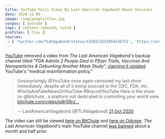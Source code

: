 ```yaml
---
title: YouTube Pulls Video By Last American Vagabond About Vaccines
date: 2020-12-09
image: /img/people/tlav.jpg
corpos: [ youtube ]
tags: [ content-removed, covid ]
profiles: [ tlav ]
sources:
 - [ 'twitter.com/TLAVagabond/status/1336573253054238721', 'https://archive.is/ooNND' ]
---
```


[YouTube](/youtube/) removed a video from _The Last American Vagabond's_ backup
channel titled "_FDA Admits 2 People Died In Pfizer Trials, Vaccines And
Nanoparticles & Debunking Another Mask Study_", [claiming it
violated](notice.jpg) YouTube's "medical misinformation policy."

> Unsurprisingly @YouTube once again censored my last show immediately, despite
> all of it being sourced to the CDC, FDA, etc. #FactsAreFakeNewsOnYouTube
> #BoycottYouTube Here is the show on @bitchute , a platform not dedicated to
> controlling your world view.
> [bitchute.com/video/jq9r5Rrz...](https://www.bitchute.com/video/jq9r5Rrz1Fq6/)
>
> -- LastAmericanVagabond (@TLAVagabond) [21 Oct 2020](https://archive.is/FJerQ)

The video can still be viewed [here on
BitChute](https://www.bitchute.com/video/jq9r5Rrz1Fq6/) and [here on
Odysee](https://odysee.com/@TLAVagabond:5/2020-12-08-16-48-58:5). _The Last
American Vagabond's_ main YouTube channel [was
banned](/events/youtube-bans-the-last-american-vagabond/) about a month and
half prior.
